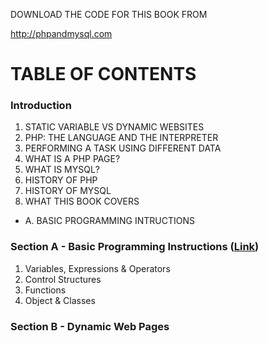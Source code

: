 DOWNLOAD THE CODE FOR THIS BOOK FROM

http://phpandmysql.com

# TABLE OF CONTENTS

### Introduction

1. STATIC VARIABLE VS DYNAMIC WEBSITES
2. PHP: THE LANGUAGE AND THE INTERPRETER
3. PERFORMING A TASK USING DIFFERENT DATA
4. WHAT IS A PHP PAGE?
5. WHAT IS MYSQL?
6. HISTORY OF PHP
7. HISTORY OF MYSQL
8. WHAT THIS BOOK COVERS
  - A. BASIC PROGRAMMING INTRUCTIONS

### Section A - Basic Programming Instructions ([Link](https://github.com/mrbuzzgit/php/tree/851d14f9c0b166c2e0b8838d0184bdcc569da5a2/section_a))

1. Variables, Expressions & Operators
2. Control Structures
3. Functions
4. Object & Classes

### Section B - Dynamic Web Pages


